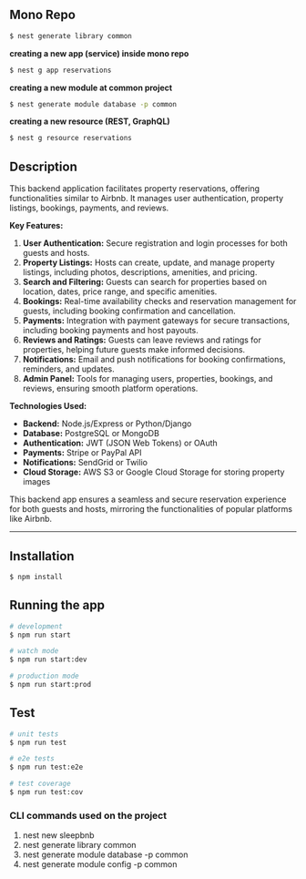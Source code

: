 ## Mono Repo
```bash
$ nest generate library common
```

**creating a new app (service) inside mono repo**
```bash
$ nest g app reservations
```

**creating a new module at common project**
```bash
$ nest generate module database -p common
```

**creating a new resource (REST, GraphQL)**
```bash
$ nest g resource reservations
```

## Description

This backend application facilitates property reservations, offering functionalities similar to Airbnb. It manages user
authentication, property listings, bookings, payments, and reviews.

**Key Features:**

1. **User Authentication:** Secure registration and login processes for both guests and hosts.
2. **Property Listings:** Hosts can create, update, and manage property listings, including photos, descriptions,
   amenities, and pricing.
3. **Search and Filtering:** Guests can search for properties based on location, dates, price range, and specific
   amenities.
4. **Bookings:** Real-time availability checks and reservation management for guests, including booking confirmation and
   cancellation.
5. **Payments:** Integration with payment gateways for secure transactions, including booking payments and host payouts.
6. **Reviews and Ratings:** Guests can leave reviews and ratings for properties, helping future guests make informed
   decisions.
7. **Notifications:** Email and push notifications for booking confirmations, reminders, and updates.
8. **Admin Panel:** Tools for managing users, properties, bookings, and reviews, ensuring smooth platform operations.

**Technologies Used:**

- **Backend:** Node.js/Express or Python/Django
- **Database:** PostgreSQL or MongoDB
- **Authentication:** JWT (JSON Web Tokens) or OAuth
- **Payments:** Stripe or PayPal API
- **Notifications:** SendGrid or Twilio
- **Cloud Storage:** AWS S3 or Google Cloud Storage for storing property images

This backend app ensures a seamless and secure reservation experience for both guests and hosts, mirroring the
functionalities of popular platforms like Airbnb.

---

## Installation

```bash
$ npm install
```

## Running the app

```bash
# development
$ npm run start

# watch mode
$ npm run start:dev

# production mode
$ npm run start:prod
```

## Test

```bash
# unit tests
$ npm run test

# e2e tests
$ npm run test:e2e

# test coverage
$ npm run test:cov
```
### CLI commands used on the project
1. nest new sleepbnb
2. nest generate library common
3. nest generate module database -p common
4. nest generate module config -p common
